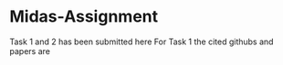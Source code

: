 # Midas-Assignment
Task 1 and 2 has been submitted here 
For Task 1 the cited githubs and papers are
